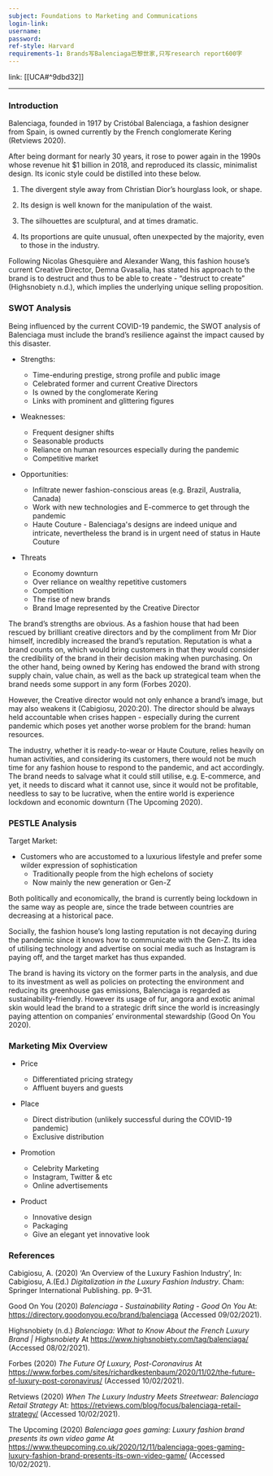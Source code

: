 ```yaml
---
subject: Foundations to Marketing and Communications
login-link: 
username: 
password: 
ref-style: Harvard
requirements-1: Brands写Balenciaga巴黎世家,只写research report600字
---
```

link: [[UCA#^9dbd32]]

---

### Introduction

Balenciaga, founded in 1917 by Cristóbal Balenciaga, a fashion designer from Spain, is owned currently by the French conglomerate Kering (Retviews 2020).

After being dormant for nearly 30 years, it rose to power again in the 1990s whose revenue hit $1 billion in 2018, and reproduced its classic, minimalist design. Its iconic style could be distilled into these below.

1.  The divergent style away from Christian Dior’s hourglass look, or shape.

2.  Its design is well known for the manipulation of the waist.

3.  The silhouettes are sculptural, and at times dramatic.

4.  Its proportions are quite unusual, often unexpected by the majority, even to those in the industry.

Following Nicolas Ghesquière and Alexander Wang, this fashion house’s current Creative Director, Demna Gvasalia, has stated his approach to the brand is to destruct and thus to be able to create - “destruct to create” (Highsnobiety n.d.), which implies the underlying unique selling proposition.

### SWOT Analysis

Being influenced by the current COVID-19 pandemic, the SWOT analysis of Balenciaga must include the brand’s resilience against the impact caused by this disaster.

-   Strengths:
    -   Time-enduring prestige, strong profile and public image
    -   Celebrated former and current Creative Directors
    -   Is owned by the conglomerate Kering
    -   Links with prominent and glittering figures

-   Weaknesses:
    -   Frequent designer shifts
    -   Seasonable products
    -   Reliance on human resources especially during the pandemic
    -   Competitive market

-   Opportunities:
    -   Infiltrate newer fashion-conscious areas (e.g. Brazil, Australia, Canada)
    -   Work with new technologies and E-commerce to get through the pandemic
    -   Haute Couture - Balenciaga's designs are indeed unique and intricate, nevertheless the brand is in urgent need of status in Haute Couture

-   Threats
    -   Economy downturn
    -   Over reliance on wealthy repetitive customers
    -   Competition
    -   The rise of new brands
    -   Brand Image represented by the Creative Director

The brand’s strengths are obvious. As a fashion house that had been rescued by brilliant creative directors and by the compliment from Mr Dior himself, incredibly increased the brand’s reputation. Reputation is what a brand counts on, which would bring customers in that they would consider the credibility of the brand in their decision making when purchasing. On the other hand, being owned by Kering has endowed the brand with strong supply chain, value chain, as well as the back up strategical team when the brand needs some support in any form (Forbes 2020).

However, the Creative director would not only enhance a brand’s image, but may also weakens it (Cabigiosu, 2020:20). The director should be always held accountable when crises happen - especially during the current pandemic which poses yet another worse problem for the brand: human resources.

The industry, whether it is ready-to-wear or Haute Couture, relies heavily on human activities, and considering its customers, there would not be much time for any fashion house to respond to the pandemic, and act accordingly. The brand needs to salvage what it could still utilise, e.g. E-commerce, and yet, it needs to discard what it cannot use, since it would not be profitable, needless to say to be lucrative, when the entire world is experience lockdown and economic downturn (The Upcoming 2020).

### PESTLE Analysis

Target Market:

-   Customers who are accustomed to a luxurious lifestyle and prefer some wilder expression of sophistication
    -   Traditionally people from the high echelons of society
    -   Now mainly the new generation or Gen-Z

Both politically and economically, the brand is currently being lockdown in the same way as people are, since the trade between countries are decreasing at a historical pace.

Socially, the fashion house’s long lasting reputation is not decaying during the pandemic since it knows how to communicate with the Gen-Z. Its idea of utilising technology and advertise on social media such as Instagram is paying off, and the target market has thus expanded.

The brand is having its victory on the former parts in the analysis, and due to its investment as well as policies on protecting the environment and reducing its greenhouse gas emissions, Balenciaga is regarded as sustainability-friendly. However its usage of fur, angora and exotic animal skin would lead the brand to a strategic drift since the world is increasingly paying attention on companies’ environmental stewardship (Good On You 2020).

### Marketing Mix Overview

-   Price
    -   Differentiated pricing strategy
    -   Affluent buyers and guests

-   Place
    -   Direct distribution (unlikely successful during the COVID-19 pandemic)
    -   Exclusive distribution

-   Promotion
    -   Celebrity Marketing
    -   Instagram, Twitter & etc
    -   Online advertisements

-   Product
    -   Innovative design
    -   Packaging
    -   Give an elegant yet innovative look

### References

Cabigiosu, A. (2020) ‘An Overview of the Luxury Fashion Industry’, In: Cabigiosu, A.(Ed.) *Digitalization in the Luxury Fashion Industry*. Cham: Springer International Publishing. pp. 9–31.

Good On You (2020) *Balenciaga - Sustainability Rating - Good On You* At: <https://directory.goodonyou.eco/brand/balenciaga> (Accessed 09/02/2021).

Highsnobiety (n.d.) *Balenciaga: What to Know About the French Luxury Brand | Highsnobiety* At <https://www.highsnobiety.com/tag/balenciaga/> (Accessed 08/02/2021).

Forbes (2020) *The Future Of Luxury, Post-Coronavirus* At <https://www.forbes.com/sites/richardkestenbaum/2020/11/02/the-future-of-luxury-post-coronavirus/> (Accessed 10/02/2021).

Retviews (2020) *When The Luxury Industry Meets Streetwear: Balenciaga Retail Strategy* At: <https://retviews.com/blog/focus/balenciaga-retail-strategy/> (Accessed 10/02/2021).

The Upcoming (2020) *Balenciaga goes gaming: Luxury fashion brand presents its own video game* At <https://www.theupcoming.co.uk/2020/12/11/balenciaga-goes-gaming-luxury-fashion-brand-presents-its-own-video-game/> (Accessed 10/02/2021).
